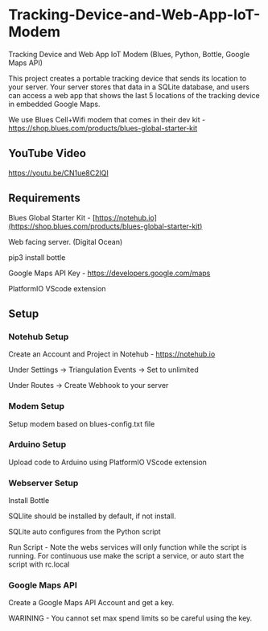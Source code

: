 # Tracking-Device-and-Web-App-IoT-Modem
Tracking Device and Web App IoT Modem (Blues, Python, Bottle, Google Maps API)

This project creates a portable tracking device that sends its location to your server.  Your server stores that data in a SQLite database, and users can access a web app that shows the last 5 locations of the tracking device in embedded Google Maps.

We use Blues Cell+Wifi modem that comes in their dev kit - https://shop.blues.com/products/blues-global-starter-kit

## YouTube Video

https://youtu.be/CN1ue8C2lQI

## Requirements

Blues Global Starter Kit - [https://notehub.io](https://shop.blues.com/products/blues-global-starter-kit)

Web facing server. (Digital Ocean)

pip3 install bottle

Google Maps API Key - https://developers.google.com/maps

PlatformIO VScode extension


## Setup

### Notehub Setup

Create an Account and Project in Notehub - https://notehub.io

Under Settings -> Triangulation Events -> Set to unlimited

Under Routes -> Create Webhook to your server

### Modem Setup

Setup modem based on blues-config.txt file

### Arduino Setup

Upload code to Arduino using PlatformIO VScode extension

### Webserver Setup

Install Bottle

SQLlite should be installed by default, if not install.

SQLite auto configures from the Python script

Run Script - Note the webs services will only function while the script is running.  For continuous use make the script a service, or auto start the script with rc.local

### Google Maps API

Create a Google Maps API Account and get a key.

WARINING - You cannot set max spend limits so be careful using the key.
